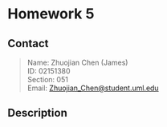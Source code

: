 # Homework 5

## Contact

> Name: Zhuojian Chen (James)  
> ID: 02151380  
> Section: 051  
> Email: Zhuojian_Chen@student.uml.edu

## Description
